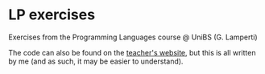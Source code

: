 # LP exercises

Exercises from the Programming Languages course @ UniBS (G. Lamperti)

The code can also be found on the [teacher's website](https://gianfranco-lamperti.unibs.it/lp/lp.html),
but this is all written by me (and as such, it may be easier to understand).